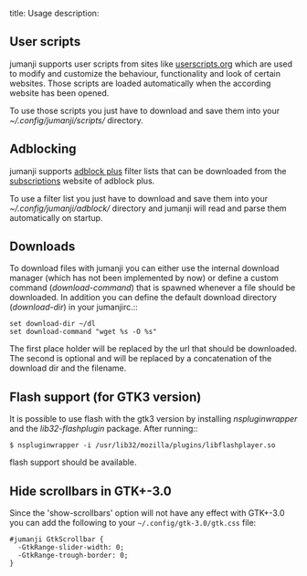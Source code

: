 title: Usage
description: 


## User scripts
jumanji supports user scripts from sites like
[userscripts.org](https://userscripts.org) which are used to modify and
customize the behaviour, functionality and look of certain websites. Those
scripts are loaded automatically when the according website has been opened.

To use those scripts you just have to download and save them into your
*~/.config/jumanji/scripts/* directory.

## Adblocking
jumanji supports [adblock plus](https://adblockplus.org) filter lists that can
be downloaded from the [subscriptions](https://adblockplus.org/en/subscriptions)
website of adblock plus.

To use a filter list you just have to download and save them into your
*~/.config/jumanji/adblock/* directory and jumanji will read and parse them
automatically on startup.

## Downloads
To download files with jumanji you can either use the internal download manager
(which has not been implemented by now) or define a custom command
(*download-command*) that is spawned whenever a file should be downloaded. In
addition you can define the default download directory (*download-dir*) in your
jumanjirc.::

    set download-dir ~/dl
    set download-command "wget %s -O %s"

The first place holder will be replaced by the url that should be downloaded.
The second is optional and will be replaced by a concatenation of the download
dir and the filename.

## Flash support (for GTK3 version)
It is possible to use flash with the gtk3 version by installing
*nspluginwrapper* and the *lib32-flashplugin* package. After running::

    $ nspluginwrapper -i /usr/lib32/mozilla/plugins/libflashplayer.so

flash support should be available.

## Hide scrollbars in GTK+-3.0
Since the 'show-scrollbars' option will not have any effect with GTK+-3.0 you
can add the following to your `~/.config/gtk-3.0/gtk.css` file:

    #jumanji GtkScrollbar {
      -GtkRange-slider-width: 0;
      -GtkRange-trough-border: 0;
    }
